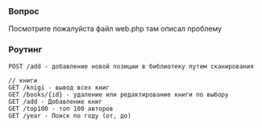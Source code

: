 ### Вопрос
Посмотрите пожалуйста файл web.php там описал проблему



### Роутинг
```
POST /add - добавление новой позиции в библиотеку путем сканирования

// книги
GET /knigi - вывод всех книг
GET /books/{id} - удаление или редактирование книги по выбору
GET /add - Добавление книг 
GET /top100 - топ 100 авторов
GET /year - Поиск по году (от, до)


```
